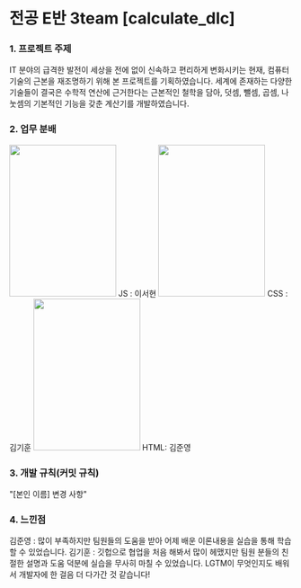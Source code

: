 # 전공 E반 3team [calculate_dlc]
### 1. 프로젝트 주제
   IT 분야의 급격한 발전이 세상을 전에 없이 신속하고 편리하게 변화시키는 현재, 컴퓨터 기술의 근본을 재조명하기 위해 본 프로젝트를 기획하였습니다.
   세계에 존재하는 다양한 기술들이 결국은 수학적 연산에 근거한다는 근본적인 철학을 담아, 덧셈, 뺄셈, 곱셈, 나눗셈의 기본적인 기능을 갖춘 계산기를 개발하였습니다.

### 2. 업무 분배
<img src="https://github.com/BlackBean99/calculate_dlc/assets/54806810/cc359a50-3625-40d9-b1d9-234b47d6c3a8" width = "190" height="270">
JS : 이서현

<img src="https://github.com/BlackBean99/calculate_dlc/assets/54806810/e1d620b5-ac7e-40ba-8acf-ab938e4f1298" width = "190" height="270">
CSS : 김기훈

<img src="https://github.com/BlackBean99/calculate_dlc/assets/54806810/a6befa15-bd79-4f53-955b-854f5eaf83cf" width = "190" height="270">
HTML: 김준영

### 3. 개발 규칙(커밋 규칙)
   "[본인 이름] 변경 사항"

### 4. 느낀점
김준영 : 많이 부족하지만 팀원들의 도움을 받아 어제 배운 이론내용을 실습을 통해 학습할 수 있었습니다.
김기훈 : 깃헙으로 협업을 처음 해봐서 많이 헤맸지만 팀원 분들의 친절한 설명과 도움 덕분에 실습을 무사히 마칠 수 있었습니다. LGTM이 무엇인지도 배워서 개발자에 한 걸음 더 다가간 것 같습니다!
